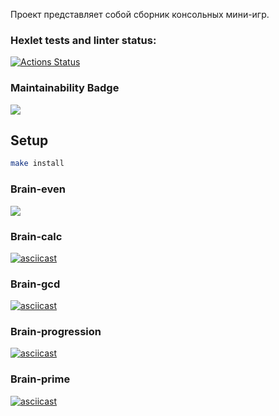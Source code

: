 Проект представляет собой сборник консольных мини-игр.

### Hexlet tests and linter status:
[![Actions Status](https://github.com/SergeyM705/frontend-project-lvl1/workflows/hexlet-check/badge.svg)](https://github.com/SergeyM705/frontend-project-lvl1/actions)

### Maintainability Badge
<a href="https://codeclimate.com/github/SergeyM705/frontend-project-lvl1/maintainability"><img src="https://api.codeclimate.com/v1/badges/05ac521edd9bccf3232c/maintainability" /></a>

## Setup

```bash
make install
```

### Brain-even

<a href="https://asciinema.org/a/513446" target="_blank"><img src="https://asciinema.org/a/513446.svg" /></a>

### Brain-calc

[![asciicast](https://asciinema.org/a/cOlwI7EJpqlLhoO0M8s2UIBB7.svg)](https://asciinema.org/a/cOlwI7EJpqlLhoO0M8s2UIBB7)

### Brain-gcd
[![asciicast](https://asciinema.org/a/MliLX8Oc0KEOBhaw8AmxG2KiE.svg)](https://asciinema.org/a/MliLX8Oc0KEOBhaw8AmxG2KiE)

### Brain-progression
[![asciicast](https://asciinema.org/a/xKkwttqJo6mQIJRFZ81fd4Whd.svg)](https://asciinema.org/a/xKkwttqJo6mQIJRFZ81fd4Whd)

### Brain-prime
[![asciicast](https://asciinema.org/a/Teu8Ou9MXFxAGoLeijBBVr9ga.svg)](https://asciinema.org/a/Teu8Ou9MXFxAGoLeijBBVr9ga)